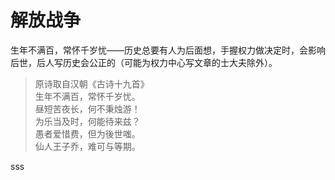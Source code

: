 # 解放战争

生年不满百，常怀千岁忧——历史总要有人为后面想，手握权力做决定时，会影响后世，后人写历史会公正的（可能为权力中心写文章的士大夫除外）。

>原诗取自汉朝《古诗十九首》<br/>
生年不满百，常怀千岁忧。<br/>
昼短苦夜长，何不秉烛游！<br/>
为乐当及时，何能待来兹？<br/>
愚者爱惜费，但为後世嗤。<br/>
仙人王子乔，难可与等期。

sss
